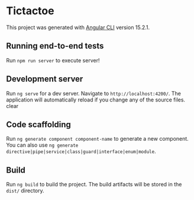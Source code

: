 # Tictactoe
This project was generated with [Angular CLI](https://github.com/angular/angular-cli) version 15.2.1.

## Running end-to-end tests
Run `npm run server` to execute server!

## Development server
Run `ng serve` for a dev server. Navigate to `http://localhost:4200/`. The application will automatically reload if you change any of the source files.
clear
## Code scaffolding
Run `ng generate component component-name` to generate a new component. You can also use `ng generate directive|pipe|service|class|guard|interface|enum|module`.

## Build
Run `ng build` to build the project. The build artifacts will be stored in the `dist/` directory.
